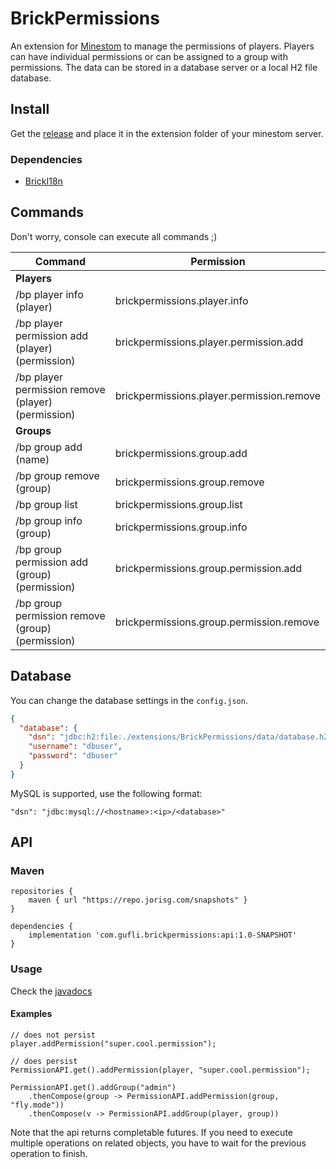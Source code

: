 # BrickPermissions

An extension for [Minestom](https://github.com/Minestom/Minestom) to manage the permissions of players.
Players can have individual permissions or can be assigned to a group with permissions. The data can be stored in a 
database server or a local H2 file database.

## Install

Get the [release](./releases)
and place it in the extension folder of your minestom server.

### Dependencies
* [BrickI18n](https://github.com/MinestomBrick/BrickI18n)

## Commands

Don't worry, console can execute all commands ;)

| Command | Permission |
|---|---|
| **Players** ||
| /bp player info (player) | brickpermissions.player.info |
| /bp player permission add (player) (permission) | brickpermissions.player.permission.add |
| /bp player permission remove (player) (permission) | brickpermissions.player.permission.remove |
| **Groups** ||
| /bp group add (name) | brickpermissions.group.add |
| /bp group remove (group) | brickpermissions.group.remove |
| /bp group list | brickpermissions.group.list | 
| /bp group info (group) | brickpermissions.group.info |
| /bp group permission add (group) (permission) | brickpermissions.group.permission.add |
| /bp group permission remove (group) (permission) | brickpermissions.group.permission.remove |

## Database

You can change the database settings in the `config.json`.

```json
{
  "database": {
    "dsn": "jdbc:h2:file:./extensions/BrickPermissions/data/database.h2",
    "username": "dbuser",
    "password": "dbuser"
  }
}
```

MySQL is supported, use the following format:

````
"dsn": "jdbc:mysql://<hostname>:<ip>/<database>"
````

## API

### Maven
```
repositories {
    maven { url "https://repo.jorisg.com/snapshots" }
}

dependencies {
    implementation 'com.gufli.brickpermissions:api:1.0-SNAPSHOT'
}
```

### Usage

Check the [javadocs](https://minestombrick.github.io/BrickPermissions/)

#### Examples

```
// does not persist
player.addPermission("super.cool.permission");

// does persist
PermissionAPI.get().addPermission(player, "super.cool.permission");

PermissionAPI.get().addGroup("admin")
    .thenCompose(group -> PermissionAPI.addPermission(group, "fly.mode"))
    .thenCompose(v -> PermissionAPI.addGroup(player, group))
```

Note that the api returns completable futures. If you need to execute multiple operations
on related objects, you have to wait for the previous operation to finish.